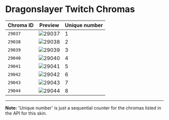 # Dragonslayer Twitch Chromas

| Chroma ID | Preview | Unique number |
|---|---|---|
| `29037` | ![29037](https://raw.communitydragon.org/latest/plugins/rcp-be-lol-game-data/global/default/v1/champion-chroma-images/29/29037.png) | 1 |
| `29038` | ![29038](https://raw.communitydragon.org/latest/plugins/rcp-be-lol-game-data/global/default/v1/champion-chroma-images/29/29038.png) | 2 |
| `29039` | ![29039](https://raw.communitydragon.org/latest/plugins/rcp-be-lol-game-data/global/default/v1/champion-chroma-images/29/29039.png) | 3 |
| `29040` | ![29040](https://raw.communitydragon.org/latest/plugins/rcp-be-lol-game-data/global/default/v1/champion-chroma-images/29/29040.png) | 4 |
| `29041` | ![29041](https://raw.communitydragon.org/latest/plugins/rcp-be-lol-game-data/global/default/v1/champion-chroma-images/29/29041.png) | 5 |
| `29042` | ![29042](https://raw.communitydragon.org/latest/plugins/rcp-be-lol-game-data/global/default/v1/champion-chroma-images/29/29042.png) | 6 |
| `29043` | ![29043](https://raw.communitydragon.org/latest/plugins/rcp-be-lol-game-data/global/default/v1/champion-chroma-images/29/29043.png) | 7 |
| `29044` | ![29044](https://raw.communitydragon.org/latest/plugins/rcp-be-lol-game-data/global/default/v1/champion-chroma-images/29/29044.png) | 8 |

---

**Note:** 'Unique number' is just a sequential counter for the chromas listed in the API for this skin.